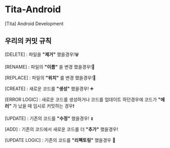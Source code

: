 # Tita-Android
[Tita] Android Development

## 우리의 커밋 규칙

[DELETE] : 파일을 **"제거"** 했을경우!🗑  

[RENAME] : 파일의 **"이름"** 을 변경 했을경우!📛  

[REPLACE] : 파일의 **"위치"** 를 변경 했을경우!🛒  

[CREATE] : 새로운 코드를 **"생성"** 했을경우! ➕  

[ERROR LOGIC] : 새로운 코드를 생성하거나 코드를 업데이트 하던경우에 코드가 **"에러"** 가 났을 때 임시로 커밋하는 경우❗️  

[UPDATE] : 기존의 코드를 **"수정"** 했을경우! ⏫  

[ADD] : 기존의 코드에서 새로운 코드를 더 **"추가"** 했을경우!    

[UPDATE LOGIC] : 기존의 코드를 **"리펙토링"** 했을경우 🔫  
